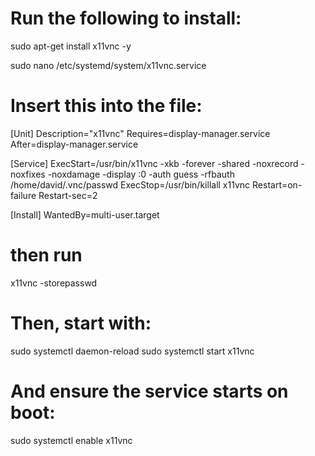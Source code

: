 # Run the following to install:

sudo apt-get install x11vnc -y

sudo nano /etc/systemd/system/x11vnc.service


# Insert this into the file:

[Unit]
Description="x11vnc"
Requires=display-manager.service
After=display-manager.service

[Service]
ExecStart=/usr/bin/x11vnc -xkb -forever -shared -noxrecord -noxfixes -noxdamage -display :0 -auth guess -rfbauth /home/david/.vnc/passwd
ExecStop=/usr/bin/killall x11vnc
Restart=on-failure
Restart-sec=2

[Install]
WantedBy=multi-user.target


# then run

x11vnc -storepasswd


# Then, start with:

sudo systemctl daemon-reload
sudo systemctl start x11vnc

# And ensure the service starts on boot:

sudo systemctl enable x11vnc


